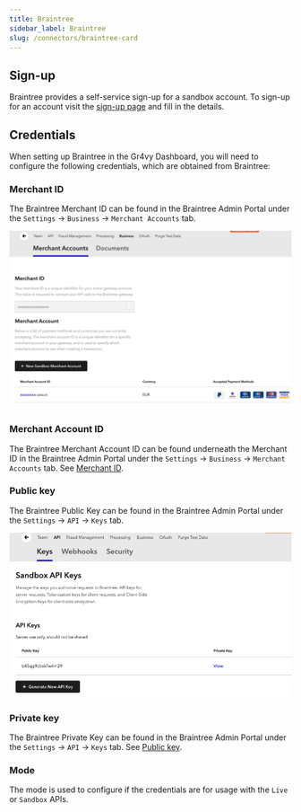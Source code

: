 ```yaml
---
title: Braintree
sidebar_label: Braintree
slug: /connectors/braintree-card
---
```


## Sign-up

Braintree provides a self-service sign-up for a sandbox account.  To sign-up for an account visit the [sign-up page](https://www.braintreepayments.com/gb/sandbox) and fill in the details.

## Credentials

When setting up Braintree in the Gr4vy Dashboard, you will need to configure the following credentials, which are obtained from Braintree:

### Merchant ID

The Braintree Merchant ID can be found in the Braintree Admin Portal under the `Settings` -> `Business` -> `Merchant Accounts` tab.

![Braintree](./assets/braintree_merchant_id.png)

### Merchant Account ID

The Braintree Merchant Account ID can be found underneath the Merchant ID in the Braintree Admin Portal under the `Settings` -> `Business` -> `Merchant Accounts` tab.  See [Merchant ID](#merchant-id).

### Public key

The Braintree Public Key can be found in the Braintree Admin Portal under the `Settings` -> `API` -> `Keys` tab.

![Braintree Keys](./assets/braintree_keys.png)

### Private key

The Braintree Private Key can be found in the Braintree Admin Portal under the `Settings` -> `API` -> `Keys` tab. See [Public key](#public-key).

### Mode

The mode is used to configure if the credentials are for usage with the `Live` or `Sandbox` APIs.